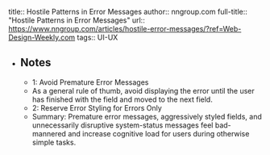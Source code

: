 title:: Hostile Patterns in Error Messages
author:: nngroup.com
full-title:: "Hostile Patterns in Error Messages"
url:: https://www.nngroup.com/articles/hostile-error-messages/?ref=Web-Design-Weekly.com
tags:: UI-UX

- ## Notes
	- 1: Avoid Premature Error Messages
	- As a general rule of thumb, avoid displaying the error until the user has finished with the field and moved to the next field.
	- 2: Reserve Error Styling for Errors Only
	- Summary: Premature error messages, aggressively styled fields, and unnecessarily disruptive system-status messages feel bad-mannered and increase cognitive load for users during otherwise simple tasks.